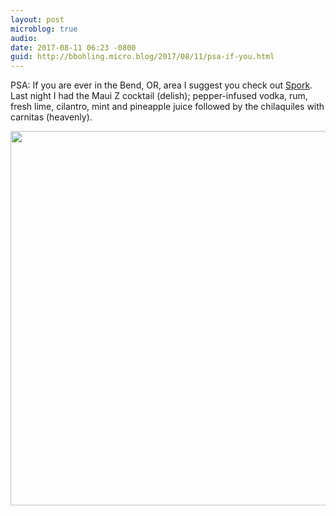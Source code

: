 ```yaml
---
layout: post
microblog: true
audio: 
date: 2017-08-11 06:23 -0800
guid: http://bbohling.micro.blog/2017/08/11/psa-if-you.html
---
```

PSA: If you are ever in the Bend, OR, area I suggest you check out [Spork](https://www.sporkbend.com). Last night I had the Maui Z cocktail (delish); pepper-infused vodka, rum, fresh lime, cilantro, mint and pineapple juice followed by the chilaquiles with carnitas (heavenly).

<img src="http://bbohling.micro.blog/uploads/2017/0e449b2a34.jpg" width="600" height="599" />
